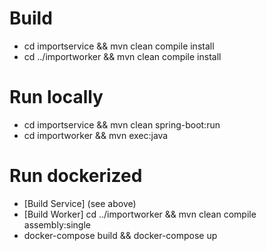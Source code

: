 # Build

* cd importservice &&  mvn clean compile install
* cd ../importworker && mvn clean compile install

# Run locally

* cd importservice && mvn clean spring-boot:run
* cd importworker && mvn exec:java

# Run dockerized

* [Build Service] (see above)
* [Build Worker] cd ../importworker && mvn clean compile assembly:single
* docker-compose build && docker-compose up
